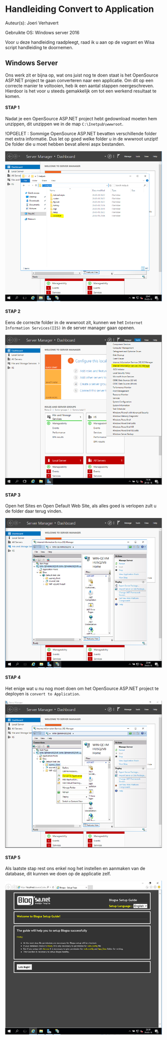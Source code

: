 # Handleiding Convert to Application

Auteur(s): Joeri Verhavert

Gebruikte OS: Windows server 2016

Voor u deze handleiding raadpleegt, raad ik u aan op de vagrant en Wisa script handleiding te doornemen.

## Windows Server 
Ons werk zit er bijna op, wat ons juist nog te doen staat is het OpenSource ASP.NET project te gaan converteren naar een applicatie. Om dit op een correcte manier te voltooien, heb ik een aantal stappen neergeschreven. Hierdoor is het voor u steeds gemakkelijk om tot een werkend resultaat te komen.

#### STAP 1 
Nadat je een OpenSource ASP.NET project hebt gedownload moeten hem unzippen, dit unzippen we in de map `C:\Inetpub\wwwroot`.

!OPGELET : Sommige OpenSource ASP.NET bevatten verschillende folder met extra informatie. Dus let op goed welke folder u in de wwwroot unzipt! De folder die u moet hebben bevat allerei aspx bestanden. 

![Inetpub Afbeelding](img/inetpub.PNG)

#### STAP 2 
Eens de correcte folder in de wwwroot zit, kunnen we het `Internet Information Services(IIS)` in de server manager gaan openen.

![Internet Information Services Afbeelding](img/servermanager_IIS.PNG)

#### STAP 3
Open het Sites en Open Default Web Site, als alles goed is verlopen zult u de folder daar terug vinden.

![Open_Default_Web Site  Afbeelding](img/DefaultWebSite.PNG)

#### STAP 4
Het enige wat u nu nog moet doen om het OpenSource ASP.NET project te deployen is `convert to Application`. 

![Convert to Application Afbeelding](img/converToApplication.PNG)

#### STAP 5
Als laatste stap rest ons enkel nog het instellen en aanmaken van de database, dit kunnen we doen op de applicatie zelf.

![Database Afbeelding](img/database.PNG)

